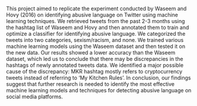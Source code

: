 This project aimed to replicate the experiment conducted by Waseem and Hovy (2016) on identifying abusive language on Twitter using machine learning techniques. We retrieved tweets from the past 2-3 months using the hashtag list of Waseem and Hovy and then annotated them to train and optimize a classifier for identifying abusive language. We categorized the tweets into two categories, sexism/racism, and none. We trained various machine learning models using the Waseem dataset and then tested it on the new data. Our results showed a lower accuracy than the Waseem dataset, which led us to conclude that there may be discrepancies in the hashtags of newly annotated tweets data. We identified a major possible cause of the discrepancy: MKR hashtag mostly refers to cryptocurrency tweets instead of referring to ‘My Kitchen Rules’. In conclusion, our findings suggest that further research is needed to identify the most effective machine learning models and techniques for detecting abusive language on social media platforms.
